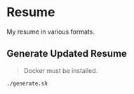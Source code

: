 # Resume

My resume in various formats. 

## Generate Updated Resume

> Docker must be installed.

```bash
./generate.sh
```